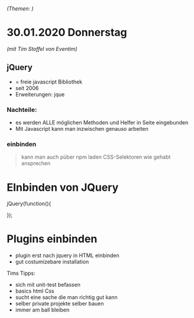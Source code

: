 
_(Themen: )_

# 30.01.2020 Donnerstag

*(mit Tim Stoffel von Eventim)*

## jQuery
- = freie javascript Bibliothek
- seit 2006
- Erweiterungen: jque
### Nachteile:
- es werden ALLE möglichen Methoden und Helfer in Seite eingebunden
- Mit Javascript kann man inzwischen genauso arbeiten

### einbinden

<script src="??" type="text/javascript"></script>

> kann man auch püber npm laden
> CSS-Selektoren wie gehabt ansprechen

# EInbinden von JQuery
jQuery(function(){

});

# Plugins einbinden
- plugin erst nach jquery in HTML einbinden
- gut costumizebare installation

Tims Tipps: 
- sich mit unit-test befassen
- basics html Css 
- sucht eine sache die man richtig gut kann
- selber private projekte selber bauen
- immer am ball bleiben
